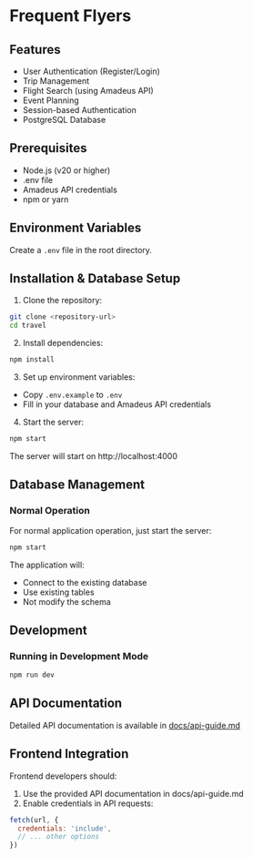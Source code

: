 # Frequent Flyers

## Features

- User Authentication (Register/Login)
- Trip Management
- Flight Search (using Amadeus API)
- Event Planning
- Session-based Authentication
- PostgreSQL Database

## Prerequisites

- Node.js (v20 or higher)
- .env file
- Amadeus API credentials
- npm or yarn

## Environment Variables

Create a `.env` file in the root directory. 

## Installation & Database Setup

1. Clone the repository:
```bash
git clone <repository-url>
cd travel
```

2. Install dependencies:
```bash
npm install
```

3. Set up environment variables:
- Copy `.env.example` to `.env`
- Fill in your database and Amadeus API credentials


4. Start the server:
```bash
npm start
```

The server will start on http://localhost:4000

## Database Management



### Normal Operation
For normal application operation, just start the server:
```bash
npm start
```
The application will:
- Connect to the existing database
- Use existing tables
- Not modify the schema


## Development

### Running in Development Mode
```bash
npm run dev
```

## API Documentation

Detailed API documentation is available in [docs/api-guide.md](docs/api-guide.md)

## Frontend Integration

Frontend developers should:

1. Use the provided API documentation in docs/api-guide.md
2. Enable credentials in API requests:
```javascript
fetch(url, {
  credentials: 'include',
  // ... other options
})
```
